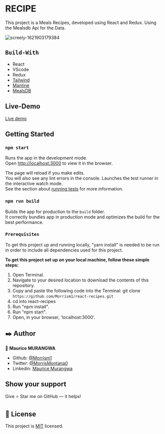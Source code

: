 # RECIPE

This project is a Meals Recipes, developed using React and Redux.
Using the Mealsdb Api for the Data.

![screely-1621903179384](https://user-images.githubusercontent.com/46853433/119422988-87bfa480-bd02-11eb-9961-614dac4c4cfb.png)

## `Build-With`

- React
- VScode
- Redux
- [Tailwind](https://tailwindui.com/)
- [Mantine](https://mantine.dev/)
- [MealsDB](https://www.themealdb.com/api.php)

## Live-Demo

[Live demo](https://relaxed-johnson-622b53.netlify.app/)

## Getting Started

### `npm start`

Runs the app in the development mode.\
Open [http://localhost:3000](http://localhost:3000) to view it in the browser.

The page will reload if you make edits.\
You will also see any lint errors in the console.
Launches the test runner in the interactive watch mode.\
See the section about [running tests](https://facebook.github.io/create-react-app/docs/running-tests) for more information.

### `npm run build`

Builds the app for production to the `build` folder.\
It correctly bundles app in production mode and optimizes the build for the best performance.

### `Prerequisites`

To get this project up and running locally, "yarn install" is needed to be run in order to include all dependencies used for this project.

**To get this project set up on your local machine, follow these simple steps:**

1. Open Terminal.
2. Navigate to your desired location to download the contents of this repository.
3. Copy and paste the following code into the Terminal: git clone `https://github.com/Morrism1/react-recipes.git`
4. cd into react-recipes
5. Run "npm install".
6. Run "npm start".
7. Open, in your browser, 'localhost:3000'.

## ✒️ Author

👤 **Maurice MURANGWA**

- Github: [@Morrism1](https://github.com/Morrism1)
- Twitter: [@MorrisMontana0](https://twitter.com/MurangwaMorris)
- Linkedin: [Maurice Murangwa](https://www.linkedin.com/in/mauricemurangwa/)

## Show your support

Give ⭐ Star me on GitHub — it helps!

## 📝 License

This project is [MIT](lic.url) licensed.
